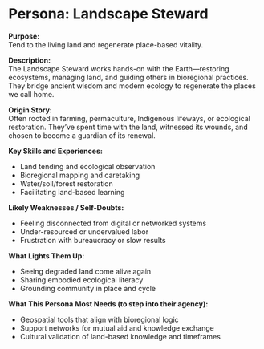 # Persona: Landscape Steward

**Purpose:**  
Tend to the living land and regenerate place-based vitality.

**Description:**  
The Landscape Steward works hands-on with the Earth—restoring ecosystems, managing land, and guiding others in bioregional practices. They bridge ancient wisdom and modern ecology to regenerate the places we call home.

**Origin Story:**  
Often rooted in farming, permaculture, Indigenous lifeways, or ecological restoration. They’ve spent time with the land, witnessed its wounds, and chosen to become a guardian of its renewal.

**Key Skills and Experiences:**
- Land tending and ecological observation
- Bioregional mapping and caretaking
- Water/soil/forest restoration
- Facilitating land-based learning

**Likely Weaknesses / Self-Doubts:**
- Feeling disconnected from digital or networked systems
- Under-resourced or undervalued labor
- Frustration with bureaucracy or slow results

**What Lights Them Up:**
- Seeing degraded land come alive again
- Sharing embodied ecological literacy
- Grounding community in place and cycle

**What This Persona Most Needs (to step into their agency):**
- Geospatial tools that align with bioregional logic
- Support networks for mutual aid and knowledge exchange
- Cultural validation of land-based knowledge and timeframes